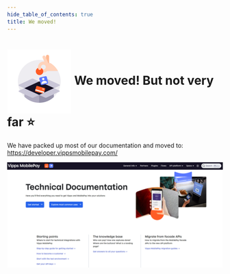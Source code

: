 ```yaml
---
hide_table_of_contents: true
title: We moved!
---
```


# <img  src="/img/icon_checkout.png" alt="drawing" width="150" align="center"/> We moved! But not very far :star: 

We have packed up most of our documentation and moved to: https://developer.vippsmobilepay.com/

[![docs](/img/front_docs.png)](https://developer.vippsmobilepay.com/)